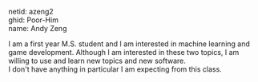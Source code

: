 netid: azeng2 \
ghid: Poor-Him \
name: Andy Zeng

I am a first year M.S. student and I am interested in machine learning and game development. Although I am interested in these two topics, I am willing to use and learn new topics and new software.\
I don't have anything in particular I am expecting from this class.